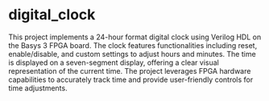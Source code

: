 # digital_clock
This project implements a 24-hour format digital clock using Verilog HDL on the Basys 3 FPGA board. The clock features functionalities including reset, enable/disable, and custom settings to adjust hours and minutes. The time is displayed on a seven-segment display, offering a clear visual representation of the current time. The project leverages FPGA hardware capabilities to accurately track time and provide user-friendly controls for time adjustments.
